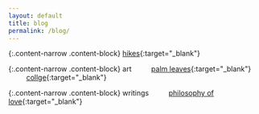 ```yaml
---
layout: default
title: blog
permalink: /blog/
---
```


{:.content-narrow .content-block}
[hikes](https://lailacj.github.io/pages/hikes.md/){:target="_blank"}

{:.content-narrow .content-block}
art
&nbsp;&nbsp;&nbsp;&nbsp;&nbsp;&nbsp;&nbsp;&nbsp;&nbsp;[palm leaves](https://lailacj.github.io/pages/palmleaves.md/){:target="_blank"}
&nbsp;&nbsp;&nbsp;&nbsp;&nbsp;&nbsp;&nbsp;&nbsp;&nbsp;[collge](https://lailacj.github.io/pages/collage.md/){:target="_blank"}

{:.content-narrow .content-block}
writings
&nbsp;&nbsp;&nbsp;&nbsp;&nbsp;&nbsp;&nbsp;&nbsp;&nbsp;[philosophy of love](https://lailacj.github.io/pages/love.md/){:target="_blank"}